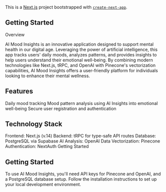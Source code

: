 This is a [Next.js](https://nextjs.org/) project bootstrapped with [`create-next-app`](https://github.com/vercel/next.js/tree/canary/packages/create-next-app).

## Getting Started

Overview

AI Mood Insights is an innovative application designed to support mental health in our digital age. Leveraging the power of artificial intelligence, this app tracks users' daily moods, analyzes patterns, and provides insights to help users understand their emotional well-being. By combining modern technologies like Next.js, tRPC, and OpenAI with Pinecone's vectorization capabilities, AI Mood Insights offers a user-friendly platform for individuals looking to enhance their mental wellness.

## Features
Daily mood tracking
Mood pattern analysis using AI
Insights into emotional well-being
Secure user registration and authentication

## Technology Stack
Frontend: Next.js (v.14)
Backend: tRPC for type-safe API routes
Database: PostgreSQL via Supabase
AI Analysis: OpenAI
Data Vectorization: Pinecone
Authentication: NextAuth
Getting Started

## Getting Started
To use AI Mood Insights, you'll need API keys for Pinecone and OpenAI, and a PostgreSQL database setup. Follow the installation instructions to set up your local development environment.
